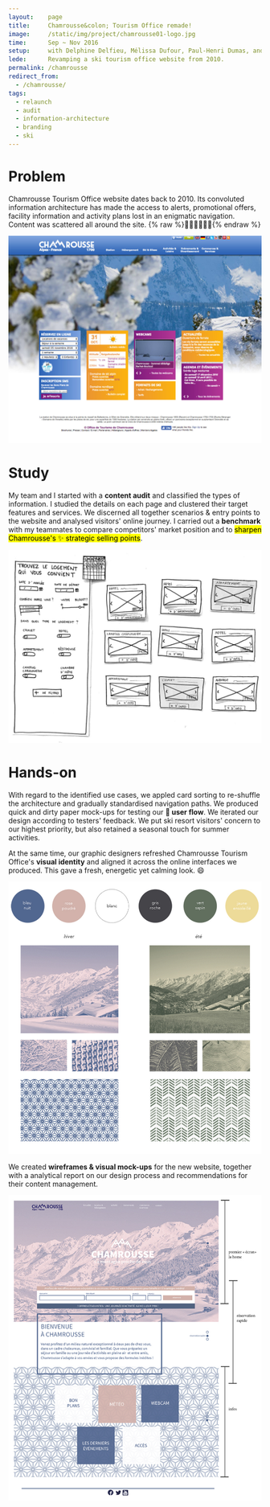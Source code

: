 ```yaml
---
layout:    page
title:     Chamrousse&colon; Tourism Office remade!
image:     /static/img/project/chamrousse01-logo.jpg
time:      Sep ~ Nov 2016
setup:     with Delphine Delfieu, Mélissa Dufour, Paul-Henri Dumas, and Léa Guiraud.
lede:      Revamping a ski tourism office website from 2010.
permalink: /chamrousse
redirect_from:
  - /chamrousse/
tags:
  - relaunch
  - audit
  - information-architecture
  - branding
  - ski
---
```


# Problem
Chamrousse Tourism Office website dates back to 2010. Its convoluted information architecture has made the access to alerts, promotional offers, facility information and activity plans lost in an enigmatic navigation. Content was scattered all around the site. {% raw %}<span style="display: inline-block">💆🏽‍♀️💆🏻‍♂️</span>{% endraw %}

![Chamrousse Tourism Office website from 2010](/static/img/project/chamrousse02.jpg)

# Study
My team and I started with a **content audit** and classified the types of information. I studied the details on each page and clustered their target features and services. We discerned all together scenarios & entry points to the website and analysed visitors' online journey. I carried out a **benchmark** with my teammates to compare competitors' market position and to <mark>sharpen Chamrousse's ✨ strategic selling points</mark>.

![Paper mock-ups for accommodation reservation](/static/img/project/chamrousse03-2.jpg)

# Hands-on
With regard to the identified use cases, we appled card sorting to re-shuffle the architecture and gradually standardised navigation paths. We produced quick and dirty paper mock-ups for testing our **🔀 user flow**. We iterated our design according to testers' feedback. We put ski resort visitors' concern to our highest priority, but also retained a seasonal touch for summer activities.

At the same time, our graphic designers refreshed Chamrousse Tourism Office's **visual identity** and aligned it across the online interfaces we produced. This gave a fresh, energetic yet calming look. 😄

![Branding scheme](/static/img/project/chamrousse04.jpg)

We created **wireframes & visual mock-ups** for the new website, together with a analytical report on our design process and recommendations for their content management.

![Home page remade, structure floor plan](/static/img/project/chamrousse06.jpg)